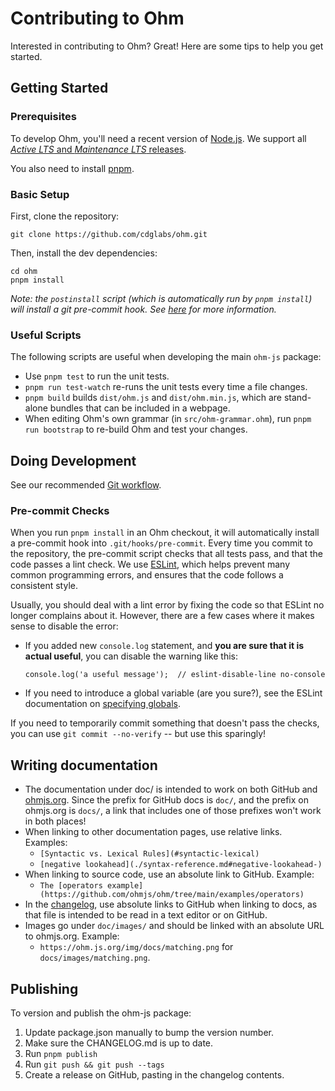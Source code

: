 # Contributing to Ohm

Interested in contributing to Ohm? Great! Here are some tips to help you get
started.

## Getting Started

### Prerequisites

To develop Ohm, you'll need a recent version of [Node.js](https://nodejs.org).
We support all [_Active LTS_ and _Maintenance LTS_ releases][nodejs-releases].

[nodejs-releases]: https://nodejs.dev/en/about/releases/

You also need to install [pnpm](https://pnpm.io/).

### Basic Setup

First, clone the repository:

    git clone https://github.com/cdglabs/ohm.git

Then, install the dev dependencies:

    cd ohm
    pnpm install

_Note: the `postinstall` script (which is automatically run by `pnpm install`)
will install a git pre-commit hook. See [here](#pre-commit-checks) for more
information._

### Useful Scripts

The following scripts are useful when developing the main `ohm-js` package:

- Use `pnpm test` to run the unit tests.
- `pnpm run test-watch` re-runs the unit tests every time a file changes.
- `pnpm build` builds `dist/ohm.js` and `dist/ohm.min.js`,
  which are stand-alone bundles that can be included in a webpage.
- When editing Ohm's own grammar (in `src/ohm-grammar.ohm`), run
  `pnpm run bootstrap` to re-build Ohm and test your changes.

## Doing Development

See our recommended [Git workflow](https://github.com/ohmjs/ohm/wiki/Git-Workflow).

### Pre-commit Checks

When you run `pnpm install` in an Ohm checkout, it will automatically install
a pre-commit hook into `.git/hooks/pre-commit`. Every time you commit to the
repository, the pre-commit script checks that all tests pass, and that the
code passes a lint check. We use [ESLint](http://eslint.org/), which helps
prevent many common programming errors, and ensures that the code follows a
consistent style.

Usually, you should deal with a lint error by fixing the code so that ESLint
no longer complains about it. However, there are a few cases where it makes
sense to disable the error:

- If you added new `console.log` statement, and **you are sure that it is
  actual useful**, you can disable the warning like this:

  ```
  console.log('a useful message');  // eslint-disable-line no-console
  ```

- If you need to introduce a global variable (are you sure?), see the ESLint
  documentation on [specifying globals](http://eslint.org/docs/user-guide/configuring#specifying-globals).

If you need to temporarily commit something that doesn't pass the checks, you
can use `git commit --no-verify` -- but use this sparingly!

## Writing documentation

- The documentation under doc/ is intended to work on both GitHub and
  [ohmjs.org](https://ohmjs.org). Since the prefix for GitHub docs is
  `doc/`, and the prefix on ohmjs.org is `docs/`, a link that includes
  one of those prefixes won't work in both places!
- When linking to other documentation pages, use relative links. Examples:
  - `[Syntactic vs. Lexical Rules](#syntactic-lexical)`
  - `[negative lookahead](./syntax-reference.md#negative-lookahead-)`
- When linking to source code, use an absolute link to GitHub. Example:
  - `The [operators example](https://github.com/ohmjs/ohm/tree/main/examples/operators)`
- In the [changelog][], use absolute links to GitHub when linking to docs,
  as that file is intended to be read in a text editor or on GitHub.
- Images go under `doc/images/` and should be linked with an absolute URL to
  ohmjs.org. Example:
  - `https://ohm.js.org/img/docs/matching.png` for `docs/images/matching.png`.

[changelog]: https://github.com/ohmjs/ohm/blob/main/packages/ohm-js/CHANGELOG.md

## Publishing

To version and publish the ohm-js package:

1. Update package.json manually to bump the version number.
2. Make sure the CHANGELOG.md is up to date.
3. Run `pnpm publish`
4. Run `git push && git push --tags`
5. Create a release on GitHub, pasting in the changelog contents.
